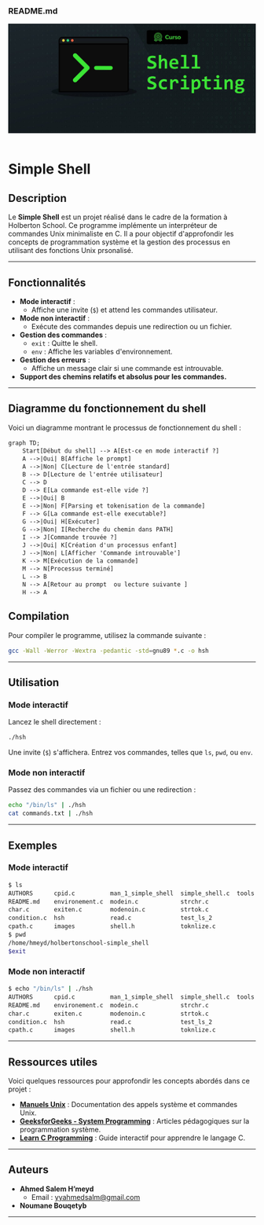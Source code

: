 ### **README.md**
![Diagramme de flux](images/flowchart.png)
```markdown
```
# Simple Shell

## Description
Le **Simple Shell** est un projet réalisé dans le cadre de la formation à Holberton School. Ce programme implémente un interpréteur de commandes Unix minimaliste en C. Il a pour objectif d'approfondir les concepts de programmation système et la gestion des processus en utilisant des fonctions Unix prsonalisé.

---

## Fonctionnalités
- **Mode interactif** :
  - Affiche une invite (`$`) et attend les commandes utilisateur.
- **Mode non interactif** :
  - Exécute des commandes depuis une redirection ou un fichier.
- **Gestion des commandes** :
  - `exit` : Quitte le shell.
  - `env` : Affiche les variables d'environnement.
- **Gestion des erreurs** :
  - Affiche un message clair si une commande est introuvable.
- **Support des chemins relatifs et absolus pour les commandes.**

---
## Diagramme du fonctionnement du shell

Voici un diagramme montrant le processus de fonctionnement du shell :

```mermaid
graph TD;
    Start[Début du shell] --> A[Est-ce en mode interactif ?]
    A -->|Oui| B[Affiche le prompt]
    A -->|Non| C[Lecture de l'entrée standard]
    B --> D[Lecture de l'entrée utilisateur]
    C --> D
    D --> E[La commande est-elle vide ?]
    E -->|Oui| B
    E -->|Non| F[Parsing et tokenisation de la commande]
    F --> G[La commande est-elle executable?]
    G -->|Oui| H[Exécuter]
    G -->|Non| I[Recherche du chemin dans PATH]
    I --> J[Commande trouvée ?]
    J -->|Oui| K[Création d'un processus enfant]
    J -->|Non| L[Afficher 'Commande introuvable']
    K --> M[Exécution de la commande]
    M --> N[Processus terminé]
    L --> B
    N --> A[Retour au prompt  ou lecture suivante ]
    H --> A
```
## Compilation
Pour compiler le programme, utilisez la commande suivante :
```bash
gcc -Wall -Werror -Wextra -pedantic -std=gnu89 *.c -o hsh
```

---

## Utilisation
### Mode interactif
Lancez le shell directement :
```bash
./hsh
```
Une invite (`$`) s'affichera. Entrez vos commandes, telles que `ls`, `pwd`, ou `env`.

### Mode non interactif
Passez des commandes via un fichier ou une redirection :
```bash
echo "/bin/ls" | ./hsh
cat commands.txt | ./hsh
```

---

## Exemples
### Mode interactif
```bash
$ ls
AUTHORS      cpid.c          man_1_simple_shell  simple_shell.c  tools.c
README.md    environement.c  modein.c            strchr.c
char.c       exiten.c        modenoin.c          strtok.c
condition.c  hsh             read.c              test_ls_2
cpath.c      images          shell.h             toknlize.c
$ pwd
/home/hmeyd/holbertonschool-simple_shell
$exit
```

### Mode non interactif
```bash
$ echo "/bin/ls" | ./hsh
AUTHORS      cpid.c          man_1_simple_shell  simple_shell.c  tools.c
README.md    environement.c  modein.c            strchr.c
char.c       exiten.c        modenoin.c          strtok.c
condition.c  hsh             read.c              test_ls_2
cpath.c      images          shell.h             toknlize.c
```

---

## Ressources utiles
Voici quelques ressources pour approfondir les concepts abordés dans ce projet :
- **[Manuels Unix](https://man7.org/linux/man-pages/)** : Documentation des appels système et commandes Unix.
- **[GeeksforGeeks - System Programming](https://www.geeksforgeeks.org/system-programming/)** : Articles pédagogiques sur la programmation système.
- **[Learn C Programming](https://www.learn-c.org/)** : Guide interactif pour apprendre le langage C.

---

## Auteurs
- **Ahmed Salem H’meyd**
  - Email : yyahmedsalm@gmail.com
- **Noumane Bouqetyb**

---
